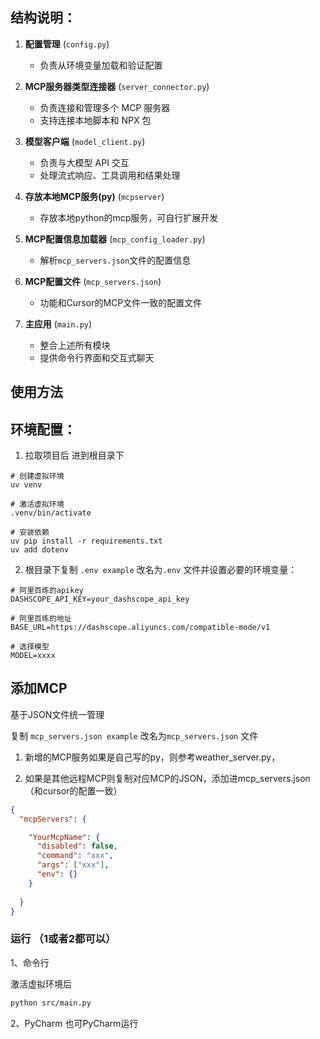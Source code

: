 [//]: # (# 模块化 MCP 客户端)

[//]: # ()
[//]: # (这是一个模块化、可扩展的 MCP &#40;Model Control Protocol&#41; 客户端实现，用于连接大模型 API 和多个工具服务器。)





## 结构说明：

1. **配置管理** (`config.py`)
   - 负责从环境变量加载和验证配置

2. **MCP服务器类型连接器** (`server_connector.py`)
   - 负责连接和管理多个 MCP 服务器
   - 支持连接本地脚本和 NPX 包

3. **模型客户端** (`model_client.py`)
   - 负责与大模型 API 交互
   - 处理流式响应、工具调用和结果处理

4. **存放本地MCP服务(py)** (`mcpserver`)
   - 存放本地python的mcp服务，可自行扩展开发

5. **MCP配置信息加载器** (`mcp_config_loader.py`)
   - 解析`mcp_servers.json`文件的配置信息

6. **MCP配置文件** (`mcp_servers.json`)
   - 功能和Cursor的MCP文件一致的配置文件
   
7. **主应用** (`main.py`)
   - 整合上述所有模块
   - 提供命令行界面和交互式聊天

[//]: # (## 特性)

[//]: # ()
[//]: # (- 支持连接多个 MCP 服务器)

[//]: # (- 模块化设计便于扩展)

[//]: # (- 统一的工具调用接口)

[//]: # (- 改进的错误处理和日志记录)

[//]: # (- 支持流式输出和推理过程显示)

## 使用方法




## 环境配置：

1. 拉取项目后 进到根目录下
```
# 创建虚拟环境
uv venv

# 激活虚拟环境
.venv/bin/activate

# 安装依赖
uv pip install -r requirements.txt
uv add dotenv 
```


2. 根目录下复制 `.env example`  改名为`.env` 文件并设置必要的环境变量：

```
# 阿里百练的apikey
DASHSCOPE_API_KEY=your_dashscope_api_key 

# 阿里百练的地址
BASE_URL=https://dashscope.aliyuncs.com/compatible-mode/v1

# 选择模型
MODEL=xxxx

```


## 添加MCP

基于JSON文件统一管理

复制 `mcp_servers.json example`  改名为`mcp_servers.json` 文件

1. 新增的MCP服务如果是自己写的py，则参考weather_server.py，

2. 如果是其他远程MCP则复制对应MCP的JSON，添加进mcp_servers.json（和cursor的配置一致）

```json
{
  "mcpServers": {

    "YourMcpName": {
      "disabled": false,
      "command": "xxx",
      "args": ["xxx"],
      "env": {}
    }
     
  }
}
```


### 运行 （1或者2都可以）


1、命令行

激活虚拟环境后

```bash
python src/main.py
```

2、PyCharm
也可PyCharm运行





